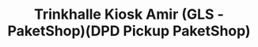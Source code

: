 ---
title: "Trinkhalle Kiosk Amir (GLS -PaketShop)(DPD Pickup PaketShop)"
url: /bochum/trinkhalle-kiosk-amir-gls-paketshop-dpd-pickup-paketshop/
shop: Kiosk
---